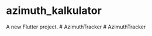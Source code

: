 # azimuth_kalkulator

A new Flutter project.
#   A z i m u t h T r a c k e r  
 #   A z i m u t h T r a c k e r  
 